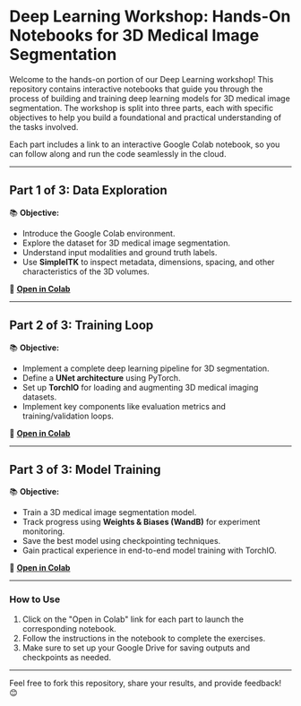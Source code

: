 # Deep Learning Workshop: Hands-On Notebooks for 3D Medical Image Segmentation

Welcome to the hands-on portion of our Deep Learning workshop! This repository contains interactive notebooks that guide you through the process of building and training deep learning models for 3D medical image segmentation. The workshop is split into three parts, each with specific objectives to help you build a foundational and practical understanding of the tasks involved. 

Each part includes a link to an interactive Google Colab notebook, so you can follow along and run the code seamlessly in the cloud.

---

## **Part 1 of 3: Data Exploration**  
📚 **Objective:**  
- Introduce the Google Colab environment.  
- Explore the dataset for 3D medical image segmentation.  
- Understand input modalities and ground truth labels.  
- Use **SimpleITK** to inspect metadata, dimensions, spacing, and other characteristics of the 3D volumes.  

🔗 **[Open in Colab](#)**  

---

## **Part 2 of 3: Training Loop**  
📚 **Objective:**  
- Implement a complete deep learning pipeline for 3D segmentation.  
- Define a **UNet architecture** using PyTorch.  
- Set up **TorchIO** for loading and augmenting 3D medical imaging datasets.  
- Implement key components like evaluation metrics and training/validation loops.  

🔗 **[Open in Colab](#)**  

---

## **Part 3 of 3: Model Training**  
📚 **Objective:**  
- Train a 3D medical image segmentation model.  
- Track progress using **Weights & Biases (WandB)** for experiment monitoring.  
- Save the best model using checkpointing techniques.  
- Gain practical experience in end-to-end model training with TorchIO.  

🔗 **[Open in Colab](#)**  

---

### How to Use  
1. Click on the "Open in Colab" link for each part to launch the corresponding notebook.  
2. Follow the instructions in the notebook to complete the exercises.  
3. Make sure to set up your Google Drive for saving outputs and checkpoints as needed.  

---

Feel free to fork this repository, share your results, and provide feedback! 😊  
